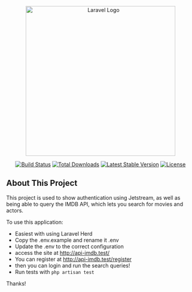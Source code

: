 <p align="center"><a href="https://laravel.com" target="_blank"><img src="https://raw.githubusercontent.com/laravel/art/master/logo-lockup/5%20SVG/2%20CMYK/1%20Full%20Color/laravel-logolockup-cmyk-red.svg" width="400" alt="Laravel Logo"></a></p>

<p align="center">
<a href="https://github.com/laravel/framework/actions"><img src="https://github.com/laravel/framework/workflows/tests/badge.svg" alt="Build Status"></a>
<a href="https://packagist.org/packages/laravel/framework"><img src="https://img.shields.io/packagist/dt/laravel/framework" alt="Total Downloads"></a>
<a href="https://packagist.org/packages/laravel/framework"><img src="https://img.shields.io/packagist/v/laravel/framework" alt="Latest Stable Version"></a>
<a href="https://packagist.org/packages/laravel/framework"><img src="https://img.shields.io/packagist/l/laravel/framework" alt="License"></a>
</p>

## About This Project

This project is used to show authentication using Jetstream, as well as being able to query the IMDB API, which lets you search for movies and actors.

To use this application:

-   Easiest with using Laravel Herd
-   Copy the .env.example and rename it .env
-   Update the .env to the correct configuration
-   access the site at http://api-imdb.test/
-   You can register at http://api-imdb.test/register
-   then you can login and run the search queries!
-   Run tests with `php artisan test`

Thanks!
